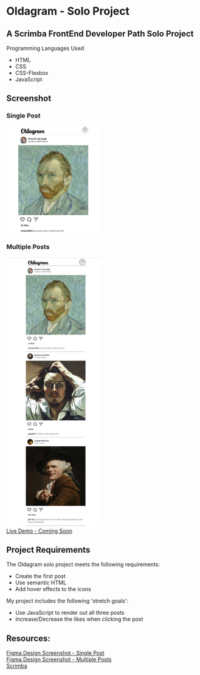 # Oldagram - Solo Project

## A Scrimba FrontEnd Developer Path Solo Project
Programming Languages Used
<ul>
<li>HTML</li>
<li>CSS</li>
<li>CSS-Flexbox</li>
<li>JavaScript</li>
</ul>

## Screenshot
### Single Post
<img src="https://github.com/famanakis/Scrimba/blob/main/m4-solo-oldagram/project-screenshot-1.png" width=50% height=50%><br>
### Multiple Posts
<img src="https://github.com/famanakis/Scrimba/blob/main/m4-solo-oldagram/project-screenshot-2.png" width=50% height=50%><br>
 [Live Demo - Coming Soon]()
 
## Project Requirements
 The Oldagram solo project meets the following requirements:
 <ul>
 <li>Create the first post</li>
 <li>Use semantic HTML</li>
 <li>Add hover effects to the icons</li>
 </ul>
 
 My project includes the following 'stretch goals':
 <ul>
<li>Use JavaScript to render out all three posts</li>
<li>Increase/Decrease the likes when clicking the post</li>
</ul>
 
## Resources:
 [Figma Design Screenshot - Single Post](https://github.com/famanakis/Scrimba/blob/main/m4-solo-oldagram/figma-design-1.png)<br>
 [Figma Design Screenshot - Multiple Posts](https://github.com/famanakis/Scrimba/blob/main/m4-solo-oldagram/figma-design-2.png)<br>
 [Scrimba](https://scrimba.com/)

